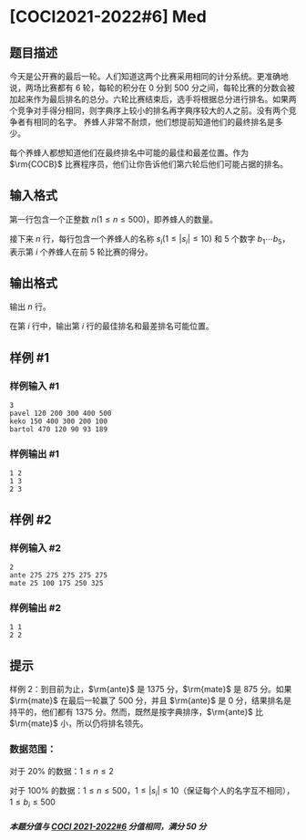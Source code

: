 # [COCI2021-2022#6] Med

## 题目描述

今天是公开赛的最后一轮。人们知道这两个比赛采用相同的计分系统。更准确地说，两场比赛都有 $6$ 轮，每轮的积分在 $0$ 分到 $500$ 分之间，每轮比赛的分数会被加起来作为最后排名的总分。六轮比赛结束后，选手将根据总分进行排名。如果两个竞争对手得分相同，则字典序上较小的排名再字典序较大的人之前。没有两个竞争者有相同的名字。
养蜂人非常不耐烦，他们想提前知道他们的最终排名是多少。

每个养蜂人都想知道他们在最终排名中可能的最佳和最差位置。作为 $\rm{COCB}$ 比赛程序员，他们让你告诉他们第六轮后他们可能占据的排名。


## 输入格式

第一行包含一个正整数 $n(1≤n≤500)$，即养蜂人的数量。

接下来 $n$ 行，每行包含一个养蜂人的名称 $s_i(1 ≤|s_i|≤10)$ 和 $5$ 个数字 $b_1\cdots b_5$，表示第 $i$ 个养蜂人在前 $5$ 轮比赛的得分。

## 输出格式

输出 $n$ 行。

在第 $i$ 行中，输出第 $i$ 行的最佳排名和最差排名可能位置。

## 样例 #1

### 样例输入 #1
```
3
pavel 120 200 300 400 500
keko 150 400 300 200 100
bartol 470 120 90 93 189
```

### 样例输出 #1

```
1 2
1 3
2 3
```

## 样例 #2

### 样例输入 #2
```
2
ante 275 275 275 275 275
mate 25 100 175 250 325
```

### 样例输出 #2

```
1 1
2 2
```

## 提示

样例 2：到目前为止，$\rm{ante}$ 是 $1375$ 分，$\rm{mate}$ 是 $875$ 分。如果 $\rm{mate}$ 在最后一轮赢了 $500$ 分，并且 $\rm{ante}$ 是 $0$ 分，结果排名是持平的，他们都有 $1375$ 分。然而，既然是按字典排序，$\rm{ante}$ 比 $\rm{mate}$ 小，所以仍将排名领先。

### 数据范围：

对于 $20\%$ 的数据：$1\le n\le2$

对于 $100\%$ 的数据：$1\le n\le500$，$1\le |s_i|\le10$（保证每个人的名字互不相同），$1\le b_i \le500$

##### 本题分值与 [COCI 2021-2022#6](https://hsin.hr/coci/contest6_tasks.pdf) 分值相同，满分 $50$ 分
